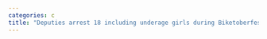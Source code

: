 ```yaml
---
categories: c
title: "Deputies arrest 18 including underage girls during Biketoberfest prostitution crackdown"
---
```

